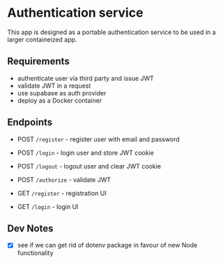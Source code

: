 # Authentication service

This app is designed as a portable authentication service to be used in a larger
containeized app.

## Requirements

- authenticate user via third party and issue JWT
- validate JWT in a request
- use supabase as auth provider
- deploy as a Docker container

## Endpoints

- POST `/register` - register user with email and password

- POST `/login` - login user and store JWT cookie

- POST `/logout` - logout user and clear JWT cookie

- POST `/authorize` - validate JWT

- GET `/register` - registration UI

- GET `/login` - login UI

## Dev Notes

- [x] see if we can get rid of dotenv package in favour of new Node functionality
